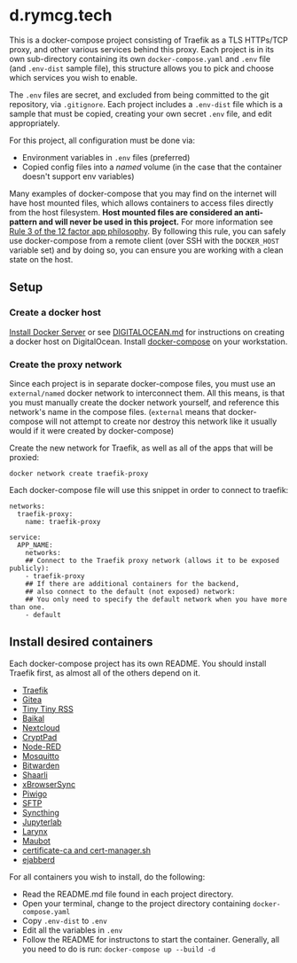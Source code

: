 # d.rymcg.tech

This is a docker-compose project consisting of Traefik as a TLS HTTPs/TCP proxy, and
other various services behind this proxy. Each project is in its own
sub-directory containing its own `docker-compose.yaml` and `.env` file (and
`.env-dist` sample file), this structure allows you to pick and choose which
services you wish to enable.

The `.env` files are secret, and excluded from being committed to the git
repository, via `.gitignore`. Each project includes a `.env-dist` file which is
a sample that must be copied, creating your own secret `.env` file, and edit
appropriately.

For this project, all configuration must be done via:

 * Environment variables in `.env` files (preferred)
 * Copied config files into a *named* volume (in the case that the container
   doesn't support env variables)

Many examples of docker-compose that you may find on the internet will have host
mounted files, which allows containers to access files directly from the host
filesystem. **Host mounted files are considered an anti-pattern and will never
be used in this project.** For more information see [Rule 3 of the 12 factor app
philosophy](https://12factor.net/config). By following this rule, you can safely
use docker-compose from a remote client (over SSH with the `DOCKER_HOST`
variable set) and by doing so, you can ensure you are working with a clean state
on the host.

## Setup
### Create a docker host

[Install Docker Server](https://docs.docker.com/engine/install/#server) or see
[DIGITALOCEAN.md](DIGITALOCEAN.md) for instructions on creating a docker host on
DigitalOcean. Install [docker-compose](https://docs.docker.com/compose/install/)
on your workstation.

### Create the proxy network

Since each project is in separate docker-compose files, you must use an
`external/named` docker network to interconnect them. All this means, is that
you must manually create the docker network yourself, and reference this
network's name in the compose files. (`external` means that docker-compose will
not attempt to create nor destroy this network like it usually would if it were
created by docker-compose)

Create the new network for Traefik, as well as all of the apps that will be
proxied:

```
docker network create traefik-proxy
```

Each docker-compose file will use this snippet in order to connect to traefik:

```
networks:
  traefik-proxy:
    name: traefik-proxy

service:
  APP_NAME:
    networks:
    ## Connect to the Traefik proxy network (allows it to be exposed publicly):
    - traefik-proxy
    ## If there are additional containers for the backend,
    ## also connect to the default (not exposed) network:
    ## You only need to specify the default network when you have more than one.
    - default
```

## Install desired containers

Each docker-compose project has its own README. You should install Traefik
first, as almost all of the others depend on it.

* [Traefik](traefik)
* [Gitea](gitea)
* [Tiny Tiny RSS](ttrss)
* [Baikal](baikal)
* [Nextcloud](nextcloud)
* [CryptPad](cryptpad)
* [Node-RED](nodered)
* [Mosquitto](mosquitto)
* [Bitwarden](bitwarden_rs)
* [Shaarli](shaarli)
* [xBrowserSync](xbs)
* [Piwigo](piwigo)
* [SFTP](sftp)
* [Syncthing](syncthing)
* [Jupyterlab](jupyterlab)
* [Larynx](larynx)
* [Maubot](maubot)
* [certificate-ca and cert-manager.sh](certificate-ca)
* [ejabberd](ejabberd)

For all containers you wish to install, do the following:

 * Read the README.md file found in each project directory.
 * Open your terminal, change to the project directory containing `docker-compose.yaml`
 * Copy `.env-dist` to `.env`
 * Edit all the variables in `.env`
 * Follow the README for instructons to start the container. Generally, all you
   need to do is run: `docker-compose up --build -d`
